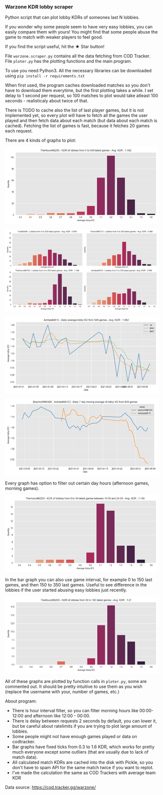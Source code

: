### Warzone KDR lobby scraper

Python script that can plot lobby KDRs of someones last N lobbies.

If you wonder why some people seem to have very easy lobbies, you can easily compare them with yours! You might find that some people abuse the game to match with weaker players to feel good.

If you find the script useful, hit the ★ Star button!

File `warzone.scraper.py` contains all the data fetching from COD Tracker.
File `ploter.py` has the plotting functions and the main program.

To use you need Python3. All the necessary libraries can be downloaded using `pip install -r requirements.txt`

When first used, the program caches downloaded matches so you don't have to download them everytime, but the first plotting takes a while.
I set delay to 1 second per request, so 100 matches to plot would take atleast 100 seconds - realisticaly about twice of that.

There is TODO to cache also the list of last player games, but it is not implemented yet, so every plot will have to fetch all the games the user played and then fetch data about each match (but data about each match is cached). Fetching the list of games is fast, because it fetches 20 games each request.

There are 4 kinds of graphs to plot:

![Average game KDR bar graph of a single player:](total_TheHound%232293_0-300_hours_0-0.png)

![Average game KDR bar graph of 4 players:](total_Farb%232499_Tomor36%232712_TheHound%232293_Achiles%232615_0-200_hour_0-0.png)

![Daily average KDR line graph (Daily avg. KDR, 3-day moving average, 7-day moving average) of a single player:](daily_Achiles%232615_508_hours_0-0.png)

![Daily average KDR line graph (7-day moving average) of 2 players:](daily_bachio99%232426_Achiles%232615_600_hour_0-0.png)

Every graph has option to filter out certain day hours (afternoon games, morning games).

![Example:](total_TheHound%232293_0-50_hours_14-24.png)

In the bar graph you can also use game interval, for example 0 to 150 last games, and then 150 to 350 last games. Useful to see difference in the lobbies if the user started abusing easy lobbies just recently.

![Example:](total_TheHound%232293_50-100_hours_0-0.png)

All of these graphs are plotted by function calls in `ploter.py`, some are commented out. It should be pretty intuitive to use them as you wish (replace the username with your, number of games, etc.)

About program:
- There is hour interval filter, so you can filter morning hours like 00:00-12:00 and afternoon like 12:00 - 00:00.
- There is delay between requests 2 seconds by default, you can lower it, but be careful about ratelimits if you are trying to plot large amount of lobbies.
- Some people might not have enough games played or data on codtracker.
- Bar graphs have fixed ticks from 0.3 to 1.6 KDR, which works for pretty much everyone except some outliers (that are usually due to lack of match data).
- All calculated match KDRs are cached into the disk with Pickle, so you don't have to spam API for the same match twice if you want to replot.
- I've made the calculation the same as COD Trackers with average team KDR

Data source: https://cod.tracker.gg/warzone/

